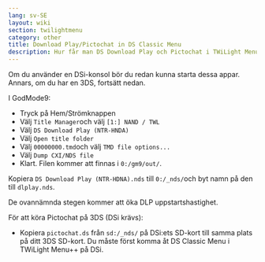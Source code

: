```yaml
---
lang: sv-SE
layout: wiki
section: twilightmenu
category: other
title: Download Play/Pictochat in DS Classic Menu
description: Hur får man DS Download Play och Pictochat i TWiLight Menu++'s DS Classic Menu
---
```


Om du använder en DSi-konsol bör du redan kunna starta dessa appar. Annars, om du har en 3DS, fortsätt nedan.

I GodMode9:
- Tryck på Hem/Strömknappen
- Välj `Title Manager`och välj `[1:] NAND / TWL`
- Välj `DS Download Play (NTR-HNDA)`
- Välj `Open title folder`
- Välj `00000000.tmd`och välj `TMD file options...`
- Välj `Dump CXI/NDS file`
- Klart. Filen kommer att finnas i `0:/gm9/out/`.

Kopiera `DS Download Play (NTR-HDNA).nds` till `0:/_nds/`och byt namn på den till `dlplay.nds`.

De ovannämnda stegen kommer att öka DLP uppstartshastighet.

För att köra Pictochat på 3DS (DSi krävs):
- Kopiera `pictochat.ds` från `sd:/_nds/` på DSi:ets SD-kort till samma plats på ditt 3DS SD-kort. Du måste först komma åt DS Classic Menu i TWiLight Menu++ på DSi.
